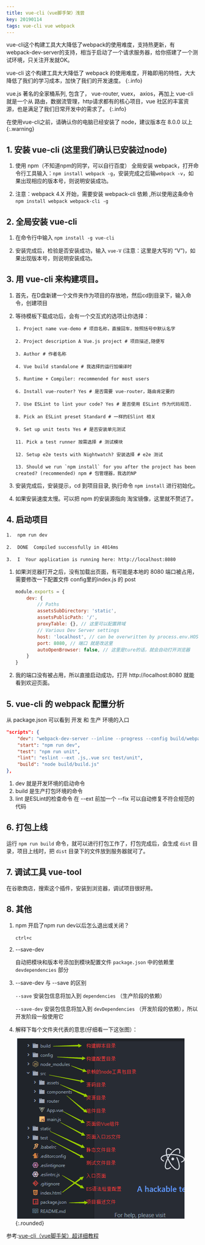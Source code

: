 ```yaml
---
title: vue-cli（vue脚手架）浅尝
key: 20190114
tags: vue-cli vue webpack
---
```


vue-cli这个构建工具大大降低了webpack的使用难度，支持热更新，有webpack-dev-server的支持，相当于启动了一个请求服务器，给你搭建了一个测试环境，只关注开发就OK。

<!--more-->

vue-cli 这个构建工具大大降低了 webpack 的使用难度，开箱即用的特性，大大降低了我们的学习成本，加快了我们的开发速度。
{:.info}


vue.js 著名的全家桶系列, 包含了， vue-router, vuex， axios，再加上 vue-cli 就是一个从 路由，数据流管理，http请求都有的核心项目，vue 社区的丰富资源，也是满足了我们日常开发中的需求了。
{:.info}



在使用vue-cli之前，请确认你的电脑已经安装了 node，建议版本在 8.0.0 以上
{:.warning}

## 1. 安装 vue-cli (这里我们确认已安装过node)

1. 使用 npm（不知道npm的同学，可以自行百度） 全局安装 webpack，打开命令行工具输入：`npm install webpack -g`，安装完成之后输`webpack -v`，如果出现相应的版本号，则说明安装成功。

2. 注意：webpack 4.X 开始，需要安装 webpack-cli 依赖 ,所以使用这条命令 `npm install webpack webpack-cli -g`


## 2. 全局安装 vue-cli

1. 在命令行中输入 `npm install -g vue-cli`

2. 安装完成后，检验是否安装成功，输入 `vue-V` (注意：这里是大写的 “V”)，如果出现版本号，则说明安装成功。


## 3. 用 vue-cli 来构建项目。

1. 首先，在D盘新建一个文件夹作为项目的存放地，然后cd到目录下，输入命令，创建项目

2. 等待模板下载成功后，会有一个交互式的选项让你选择：

    ```
    1. Project name vue-demo # 项目名称，直接回车，按照括号中默认名字

    2. Project description A Vue.js project # 项目描述,随便写

    3. Author # 作者名称

    4. Vue build standalone # 我选择的运行加编译时

    5. Runtime + Compiler: recommended for most users

    6. Install vue-router? Yes # 是否需要 vue-router，路由肯定要的

    7. Use ESLint to lint your code? Yes # 是否使用 ESLint 作为代码规范.

    8. Pick an ESLint preset Standard # 一样的ESlint 相关

    9. Set up unit tests Yes # 是否安装单元测试

    11. Pick a test runner 按需选择 # 测试模块

    12. Setup e2e tests with Nightwatch? 安装选择 # e2e 测试

    13. Should we run `npm install` for you after the project has been created? (recommended) npm # 包管理器，我选的NP
    ```

3. 安装完成后，安装提示，cd 到项目目录, 执行命令 `npm install` 进行初始化。

4. 如果安装速度太慢。可以把 npm 的安装源指向 淘宝镜像，这里就不赘述了。


## 4. 启动项目

```
1.  npm run dev

2.  DONE  Compiled successfully in 4014ms 

3.  I  Your application is running here: http://localhost:8080
```

1. 如果浏览器打开之后，没有加载出页面，有可能是本地的 8080 端口被占用，需要修改一下配置文件 config里的index.js 的 post

    ```javascript
    module.exports = {
        dev: {
            // Paths
            assetsSubDirectory: 'static',
            assetsPublicPath: '/',
            proxyTable: {}, // 这里可以配置跨域
            // Various Dev Server settings
            host: 'localhost', // can be overwritten by process.env.HOST
            port: 8080, // 端口 就是改这里
            autoOpenBrowser: false, // 这里是ture的话，就会自动打开浏览器
        }
    }
    ```

2. 我的端口没有被占用，所以直接启动成功，打开 http://localhost:8080 就能看到欢迎页面。


## 5. vue-cli 的 webpack 配置分析

从 package.json 可以看到 开发 和 生产 环境的入口

```json
"scripts": {
    "dev": "webpack-dev-server --inline --progress --config build/webpack.dev.conf.js",
    "start": "npm run dev",
    "test": "npm run unit",
    "lint": "eslint --ext .js,.vue src test/unit",
    "build": "node build/build.js"
},
```

1. dev 就是开发环境的启动命令
2. build 是生产打包环境的命令
3. lint 是ESLint的检查命令 在 --ext 前加一个 --fix 可以自动修复不符合规范的代码


## 6. 打包上线

运行 `npm run build` 命令，就可以进行打包工作了，打包完成后，会生成 `dist` 目录，项目上线时，把 `dist` 目录下的文件放到服务器就可了。           

## 7. 调试工具 vue-tool

在谷歌商店，搜索这个插件，安装到浏览器，调试项目很好用。


## 8. 其他

1. npm 开启了npm run dev以后怎么退出或关闭？

    `ctrl+c`


2. --save-dev

    自动把模块和版本号添加到模块配置文件 `package.json` 中的依赖里 `devdependencies` 部分


3. --save-dev 与 --save 的区别

    `--save` 安装包信息将加入到 `dependencies` （生产阶段的依赖）

    `--save-dev` 安装包信息将加入到 `devDependencies` （开发阶段的依赖），所以开发阶段一般使用它


4. 解释下每个文件夹代表的意思(仔细看一下这张图）：

    ![Image](/assets/images/10868449-01a038fa573b22c8.png){:.rounded}



参考:[vue-cli（vue脚手架）超详细教程](https://blog.csdn.net/wulala_hei/article/details/85000530)